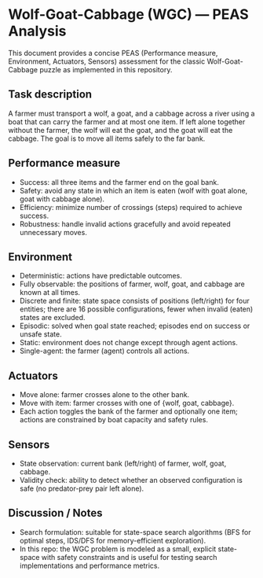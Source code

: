 # Wolf-Goat-Cabbage (WGC) — PEAS Analysis

This document provides a concise PEAS (Performance measure, Environment, Actuators, Sensors) assessment for the classic Wolf-Goat-Cabbage puzzle as implemented in this repository.

## Task description
A farmer must transport a wolf, a goat, and a cabbage across a river using a boat that can carry the farmer and at most one item. If left alone together without the farmer, the wolf will eat the goat, and the goat will eat the cabbage. The goal is to move all items safely to the far bank.

## Performance measure
- Success: all three items and the farmer end on the goal bank.
- Safety: avoid any state in which an item is eaten (wolf with goat alone, goat with cabbage alone).
- Efficiency: minimize number of crossings (steps) required to achieve success.
- Robustness: handle invalid actions gracefully and avoid repeated unnecessary moves.

## Environment
- Deterministic: actions have predictable outcomes.
- Fully observable: the positions of farmer, wolf, goat, and cabbage are known at all times.
- Discrete and finite: state space consists of positions (left/right) for four entities; there are 16 possible configurations, fewer when invalid (eaten) states are excluded.
- Episodic: solved when goal state reached; episodes end on success or unsafe state.
- Static: environment does not change except through agent actions.
- Single-agent: the farmer (agent) controls all actions.

## Actuators
- Move alone: farmer crosses alone to the other bank.
- Move with item: farmer crosses with one of {wolf, goat, cabbage}.
- Each action toggles the bank of the farmer and optionally one item; actions are constrained by boat capacity and safety rules.

## Sensors
- State observation: current bank (left/right) of farmer, wolf, goat, cabbage.
- Validity check: ability to detect whether an observed configuration is safe (no predator-prey pair left alone).

## Discussion / Notes
- Search formulation: suitable for state-space search algorithms (BFS for optimal steps, IDS/DFS for memory-efficient exploration).
- In this repo: the WGC problem is modeled as a small, explicit state-space with safety constraints and is useful for testing search implementations and performance metrics.

